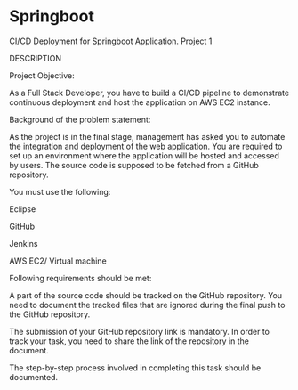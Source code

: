 # Springboot
CI/CD Deployment for Springboot Application.
Project 1 

DESCRIPTION

Project Objective: 

As a Full Stack Developer, you have to build a CI/CD pipeline to demonstrate continuous deployment and host the application on AWS EC2 instance.

 

Background of the problem statement: 

As the project is in the final stage, management has asked you to automate the integration and deployment of the web application. You are required to set up an environment where the application will be hosted and accessed by users. The source code is supposed to be fetched from a GitHub repository.

 

You must use the following: 

Eclipse

GitHub

Jenkins

AWS EC2/ Virtual machine

 

Following requirements should be met: 

A part of the source code should be tracked on the GitHub repository. You need to document the tracked files that are ignored during the final push to the GitHub repository.

The submission of your GitHub repository link is mandatory. In order to track your task, you need to share the link of the repository in the document.

The step-by-step process involved in completing this task should be documented.

 
